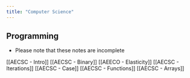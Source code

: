 ```yaml
---
title: "Computer Science"
---
```


## Programming
- Please note that these notes are incomplete

[[AECSC - Intro]]
[[AECSC - Binary]]
[[AEECO - Elasticity]]
[[AECSC - Iterations]]
[[AECSC - Case]]
[[AECSC - Functions]]
[[AECSC - Arrays]]


